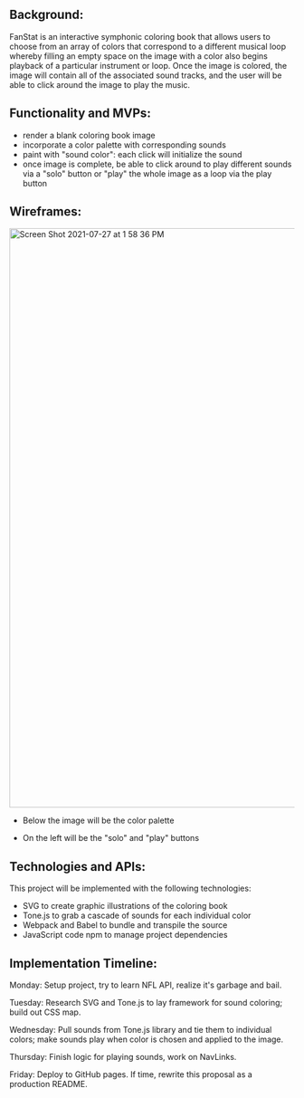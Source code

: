 ## Background:

FanStat is an interactive symphonic coloring book that allows users to choose from an array of colors that correspond to a different musical loop whereby filling an empty space on the image with a color also begins playback of a particular instrument or loop.  Once the image is colored, the image will contain all of the associated sound tracks, and the user will be able to click around the image to play the music.  

## Functionality and MVPs:

* render a blank coloring book image 
* incorporate a color palette with corresponding sounds
* paint with "sound color":  each click will initialize the sound
* once image is complete, be able to click around to play different sounds via a "solo" button or "play" the whole image as a loop via the play button


## Wireframes:

<img width="1024" alt="Screen Shot 2021-07-27 at 1 58 36 PM" src="https://user-images.githubusercontent.com/77473921/127212222-6e1a3703-ecef-4646-995f-a1d87ad42f04.png">

* Below the image will be the color palette 

* On the left will be the "solo" and "play" buttons


## Technologies and APIs:

This project will be implemented with the following technologies:

* SVG to create graphic illustrations of the coloring book
* Tone.js to grab a cascade of sounds for each individual color
* Webpack and Babel to bundle and transpile the source 
* JavaScript code npm to manage project dependencies

## Implementation Timeline:

Monday: Setup project, try to learn NFL API, realize it's garbage and bail.  

Tuesday: Research SVG and Tone.js to lay framework for sound coloring; build out CSS map.

Wednesday: Pull sounds from Tone.js library and tie them to individual colors; make sounds play when color is chosen and applied to the image.  

Thursday: Finish logic for playing sounds, work on NavLinks.

Friday: Deploy to GitHub pages. If time, rewrite this proposal as a production README.
